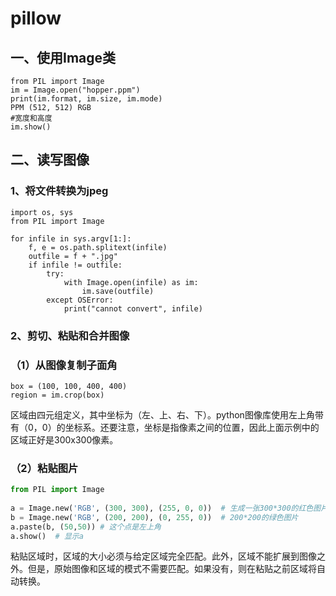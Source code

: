 # pillow

## 一、使用Image类

```
from PIL import Image
im = Image.open("hopper.ppm")
print(im.format, im.size, im.mode)
PPM (512, 512) RGB
#宽度和高度
im.show()
```



## 二、读写图像

### 1、将文件转换为jpeg

```
import os, sys
from PIL import Image

for infile in sys.argv[1:]:
    f, e = os.path.splitext(infile)
    outfile = f + ".jpg"
    if infile != outfile:
        try:
            with Image.open(infile) as im:
                im.save(outfile)
        except OSError:
            print("cannot convert", infile)
```

### 2、剪切、粘贴和合并图像

### （1）从图像复制子面角

```
box = (100, 100, 400, 400)
region = im.crop(box)
```

区域由四元组定义，其中坐标为（左、上、右、下）。python图像库使用左上角带有（0，0）的坐标系。还要注意，坐标是指像素之间的位置，因此上面示例中的区域正好是300x300像素。

### （2）粘贴图片

```python
from PIL import Image
 
a = Image.new('RGB', (300, 300), (255, 0, 0))  # 生成一张300*300的红色图片
b = Image.new('RGB', (200, 200), (0, 255, 0))  # 200*200的绿色图片
a.paste(b, (50,50)) # 这个点是左上角
a.show()  # 显示a
```

粘贴区域时，区域的大小必须与给定区域完全匹配。此外，区域不能扩展到图像之外。但是，原始图像和区域的模式不需要匹配。如果没有，则在粘贴之前区域将自动转换。



